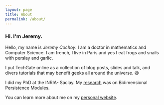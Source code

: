 ```yaml
---
layout: page
title: About
permalink: /about/
---
```


### Hi. I'm Jeremy.

Hello, my name is *Jeremy Cochoy*.
I am a doctor in mathematics and Computer Science.
I am french, I live in Paris and yes I eat frogs and snails with perslay and garlic.

I put TechGate online as a collection of blog posts, slides and talk, and divers tutorials
that may benefit geeks all around the universe. 😃

I did my PhD at the INRIA- Saclay. My [research](http://zenol.fr/research/) was on
Bidimensional Persistence Modules.

You can learn more about me on my [personal website](http://cochoy.fr).
